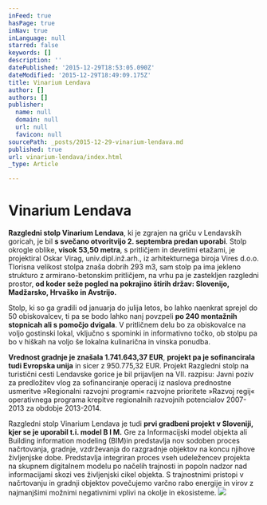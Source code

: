 ```yaml
---
inFeed: true
hasPage: true
inNav: true
inLanguage: null
starred: false
keywords: []
description: ''
datePublished: '2015-12-29T18:53:05.090Z'
dateModified: '2015-12-29T18:49:09.175Z'
title: Vinarium Lendava
author: []
authors: []
publisher:
  name: null
  domain: null
  url: null
  favicon: null
sourcePath: _posts/2015-12-29-vinarium-lendava.md
published: true
url: vinarium-lendava/index.html
_type: Article

---
```

# Vinarium Lendava

**Razgledni stolp Vinarium Lendava**, ki je zgrajen na griču v Lendavskih goricah, je bil **s svečano otvoritvijo 2\. septembra predan uporabi**. Stolp okrogle oblike, **visok 53,50 metra**,
s pritličjem in devetimi etažami, je projektiral Oskar Virag, 
univ.dipl.inž.arh., iz arhitekturnega biroja Vires d.o.o. Tlorisna 
velikost stolpa znaša dobrih 293 m3, sam stolp pa ima jekleno strukturo z
armirano-betonskim pritličjem, na vrhu pa je zastekljen razgledni 
prostor, **od koder seže pogled na pokrajino štirih držav: Slovenijo, Madžarsko, Hrvaško in Avstrijo.**

Stolp, ki so ga gradili od januarja do julija letos, bo lahko 
naenkrat sprejel do 50 obiskovalcev, ti pa se bodo lahko nanj povzpeli **po 240 montažnih stopnicah ali s pomočjo dvigala**.
V pritličnem delu bo za obiskovalce na voljo gostinski lokal, vključno s
spominki in informativno točko, ob stolpu pa bo v hiškah na voljo še 
lokalna kulinarična in vinska ponudba.

**Vrednost gradnje je znašala 1.741.643,37 EUR**, **projekt pa je sofinancirala tudi Evropska unija**
in sicer z 950.775,32 EUR. Projekt Razgledni stolp na turistični cesti 
Lendavske gorice je bil prijavljen na VII. razpisu: Javni poziv za 
predložitev vlog za sofinanciranje operacij iz naslova prednostne 
usmeritve »Regionalni razvojni programi« razvojne prioritete »Razvoj 
regij« operativnega programa krepitve regionalnih razvojnih potencialov 
2007-2013 za obdobje 2013-2014\.

Razgledni stolp Vinarium Lendava je tudi **prvi gradbeni projekt v Sloveniji, kjer se je uporabil t.i. model B I M.**
Gre za Informacijski model objekta ali Building information modeling 
(BIM)in  predstavlja nov sodoben proces načrtovanja, gradnje, 
vzdrževanja do razgradnje objektov na koncu njihove življenjske dobe. 
Predstavlja integriran proces vseh udeležencev projekta na skupnem 
digitalnem modelu po načelih trajnosti in popoln nadzor nad 
informacijami skozi ves življenjski cikel objekta. S trajnostnimi 
pristopi v načrtovanju in gradnji objektov povečujemo varčno rabo 
energije in virov z najmanjšimi možnimi negativnimi vplivi na okolje in 
ekosisteme.
![](https://the-grid-user-content.s3-us-west-2.amazonaws.com/f1886b76-616a-471a-ad03-96e0a54d1bd9.jpg)